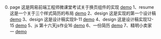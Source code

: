 0. page 这是网易前端工程师微课堂考试关于换页组件的实现 [demo](https://bobplus.github.io/assignments/pager/test1.html)
1、resume 这是一个关于三个样式简历的布局 [demo](https://bobplus.github.io/assignments/day5and6/resume.html)
2、design 这是实现的第一个设计稿 [demo](https://bobplus.github.io/assignments/day7and8/design.html)
3、design 这是设计稿实现9-11 [demo](https://bobplus.github.io/assignments/day9and11/beautifulwebsite.html)
4、design 这是设计稿实现12-15 [demo](https://bobplus.github.io/assignments/day12and15/chat.html)
5、js 第十六天js作业16 [demo](https://bobplus.github.io/assignments/day16/resume_js.html)
6、一份简历 [demo](https://bobplus.github.io/assignments/day16/resume.html)
7、精明小卖家一 [demo](https://bobplus.github.io/assignments/day31to33_goodSeller/goodSalseman.html)

